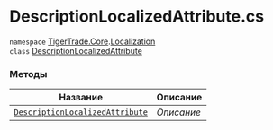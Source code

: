 
# DescriptionLocalizedAttribute.cs
`namespace` [TigerTrade.Core](../../TigerTrade.Core.md).[Localization](../../TigerTrade.Core/Localization.md)  
    `class` [DescriptionLocalizedAttribute](../../DescriptionLocalizedAttribute.cs.md)

### Методы
| Название | Описание |
| --- | --- |
| [`DescriptionLocalizedAttribute`](./Методы/DescriptionLocalizedAttribute.md) | *Описание* |
